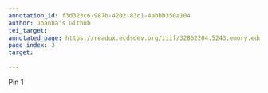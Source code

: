 ```yaml
---
annotation_id: f3d323c6-987b-4202-83c1-4abbb350a104
author: Joanna's Github
tei_target: 
annotated_page: https://readux.ecdsdev.org/iiif/32862204.5243.emory.edu/canvas/32862204.5243.emory.edu$3
page_index: 3
target: 

---
```

<p>Pin 1</p>